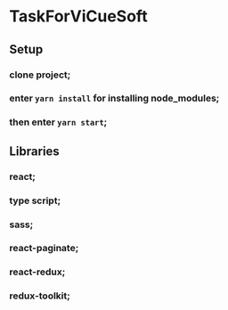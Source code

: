 # TaskForViCueSoft
## Setup
### clone project;
### enter `yarn install` for installing node_modules;
### then enter `yarn start`;
## Libraries
### react;
### type script;
### sass;
### react-paginate;
### react-redux;
### redux-toolkit;

